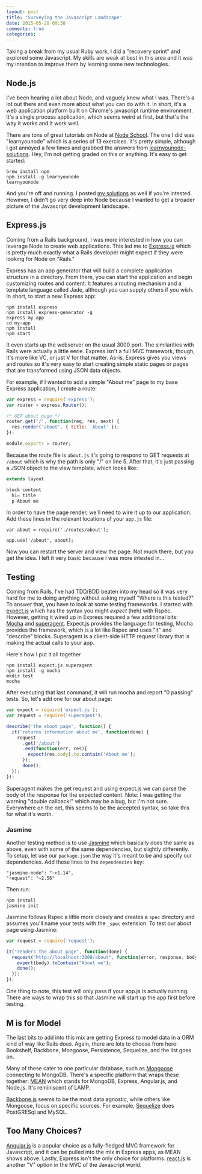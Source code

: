 ```yaml
---
layout: post
title: "Surveying the Javascript Landscape"
date: 2015-05-28 09:38
comments: true
categories: 
---
```


Taking a break from my usual Ruby work, I did a "recovery sprint" and explored some Javascript. My skills are weak at best
in this area and it was my intention to improve them by learning some new technologies.

## Node.js

I've been hearing a lot about Node, and vaguely knew what I was. There's a lot out there and
even more about what you can do with it. In short, it's a web application platform built on Chrome's javascript
runtime environment. It's a single process application, which seems weird at first, but that's the way it works and it work
well.

There are tons of great tutorials on Node at [Node School](http://nodeschool.io/). The one I did was "learnyounode" which is
a series of 13 exercises. It's pretty simple, although I got annoyed a few times and grabbed the answers from
[learnyounode-solutions](https://github.com/frasertweedale/learnyounode-solutions). Hey, I'm not getting graded on this or
anything. It's easy to get started:

    brew install npm
    npm install -g learnyounode
    learnyounode

And you're off and running. I posted [my solutions](https://github.com/awead/learnyounode) as well if you're intested. 
However, I didn't go very deep into Node because I wanted to get a broader picture of the Javascript development landscape.

## Express.js

Coming from a Rails background, I was more interested in how you can leverage Node to create web applications. This led
me to [Express.js](http://expressjs.com/) which is pretty much exactly what a Rails developer might expect if they were
looking for Node on "Rails."

Express has an app generator that will build a complete application structure in a directory. From there, you can start
the application and begin customizing routes and content. It features a routing mechanism and a template language called
Jade, although you can supply others if you wish. In short, to start a new Express app:

    npm install express
    npm install express-generator -g
    express my-app
    cd my-app
    npm install
    npm start

It even starts up the webserver on the usual 3000 port. The similarities with Rails were actually a little eerie. Express
isn't a full MVC framework, though, it's more like VC, or just V for that matter. As-is, Express gives you views and routes
so it's very easy to start creating simple static pages or pages that are transformed using JSON data objects.

For example, if I wanted to add a simple "About me" page to my base Express application, I create a route:

``` javascript routes/about.js
var express = require('express');
var router = express.Router();

/* GET about page */
router.get('/', function(req, res, next) {
  res.render('about', { title: 'About' });
});

module.exports = router;

```

Because the route file is `about.js` it's going to respond to GET requests at `/about` which is why the path is only "/"
on line 5. After that, it's just passing a JSON object to the view template, which looks like:

``` javascript views/about.jade
extends layout

block content
  h1= title
  p About me
```

In order to have the page render, we'll need to wire it up to our application. Add these lines in the
relevant locations of your `app.js` file:


    var about = require('./routes/about');

    app.use('/about', about);


Now you can restart the server and view the page. Not much there, but you get the idea. I left it very basic because 
I was more intested in...

## Testing

Coming from Rails, I've had TDD/BDD beaten into my head so it was very hard for me to doing anything without asking myself
"Where is this tested?" To answer that, you have to look at some testing frameworks. I started with 
[expect.js](https://github.com/Automattic/expect.js) which has the syntax you might _expect_ (heh) with Rspec. However,
getting it wired up in Express required a few additional bits: [Mocha](http://mochajs.org/) and 
[superagent](https://github.com/visionmedia/superagent). Expect.js provides the language for testing, Mocha provides the
framework, which is a lot like Rspec and uses "it" and "describe" blocks. Superagent is a client-side HTTP request library
that is making the actual calls to your app.

Here's how I put it all together


    npm install expect.js superagent
    npm install -g mocha
    mkdir test
    mocha

After executing that last command, it will run mocha and report "0 passing" tests. So, let's add one for our about page:

``` javascript test/about.js
var expect = require('expect.js');
var request = require('superagent');

describe('the about page', function() {
  it('returns information about me', function(done) {    
    request
      .get('/about')
      .end(function(err, res){
        expect(res.body).to.contain('About me');
      });
      done();
  });
});

```

Superagent makes the get request and using expect.js we can parse the body of the response for the expected content. Note:
I was getting the warning "double callback!" which may be a bug, but I'm not sure. Everywhere on the net, this seems to be
the accepted syntax, so take this for what it's worth.

### Jasmine

Another testing method is to use [Jasmine](http://jasmine.github.io/2.3/node.html) which basically does the same as above,
even with some of the same dependencies, but slightly differently. To setup, let use our `package.json` the way it's meant
to be and specify our dependencies. Add these lines to the `dependencies` key:

    "jasmine-node": "~>1.14",
    "request": "~2.56"

Then run:

    npm install
    jasmine init

Jasmine follows Rspec a little more closely and creates a `spec` directory and assumes you'll name your tests with the
`_spec` extension. To test our about page using Jasmine:

``` javascript spec/about_spec.js
var request = require('request');

it("renders the about page", function(done) {
  request("http://localhost:3000/about", function(error, response, body){
    expect(body).toContain("About me");
    done();
  });
});

```

One thing to note, this test will only pass if your app.js is actually running. There are ways to wrap this so that
Jasmine will start up the app first before testing.

## M is for Model

The last bits to add into this mix are getting Express to model data in a ORM kind of way like Rails does. Again, there are
lots to choose from here: Bookshelf, Backbone, Mongoose, Persistence, Sequelize, and the list goes on.

Many of these cater to one particular database, such as [Mongoose](http://mongoosejs.com/) connecting to MongoDB. There's
a specific platform that wraps these together: [MEAN](http://mean.io/) which stands for MongoDB, Express, Angular.js, and Node.js.
It's reminiscent of LAMP.

[Backbone.js](http://documentcloud.github.io/backbone/) seems to be the most data agnostic, while others like Mongoose,
focus on specific sources. For example, [Sequelize](http://docs.sequelizejs.com/en/latest/) does PostGRESql and MySQL.

## Too Many Choices?

[Angular.js](https://angularjs.org/) is a popular choice as a fully-fledged MVC framework for Javascript, and it can be
pulled into the mix in Express apps, as MEAN shows above. Lastly, Express isn't the only choice for platforms.
[react.js](https://facebook.github.io/react/) is another "V" option in the MVC of the Javascript world.
